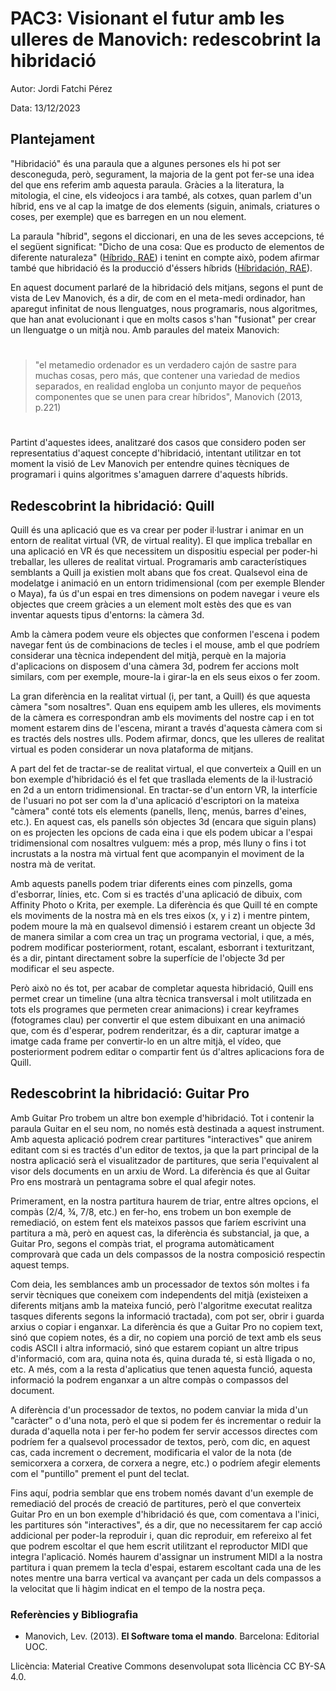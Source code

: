 # PAC3: Visionant el futur amb les ulleres de Manovich: redescobrint la hibridació

Autor: Jordi Fatchi Pérez

Data: 13/12/2023

## Plantejament

"Hibridació" és una paraula que a algunes persones els hi pot ser desconeguda, però, segurament, la majoria de la gent pot fer-se una idea del que ens referim amb aquesta paraula. Gràcies a la literatura, la mitologia, el cine, els videojocs i ara també, als cotxes, quan parlem d'un híbrid, ens ve al cap la imatge de dos elements (siguin, animals, criatures o coses, per exemple) que es barregen en un nou element.

La paraula "híbrid", segons el diccionari, en una de les seves accepcions, té el següent significat: "Dicho de una cosa: Que es producto de elementos de diferente naturaleza" ([Híbrido, RAE](https://dle.rae.es/h%C3%ADbrido)) i tenint en compte això, podem afirmar també que hibridació és la producció d'éssers híbrids ([Híbridación, RAE](https://dle.rae.es/hibridaci%C3%B3n)).

En aquest document parlaré de la hibridació dels mitjans, segons el punt de vista de Lev Manovich, és a dir, de com en el meta-medi ordinador, han aparegut infinitat de nous llenguatges, nous programaris, nous algoritmes, que han anat evolucionant i que en molts casos s'han "fusionat" per crear un llenguatge o un mitjà nou. Amb paraules del mateix Manovich:
#
> "el metamedio ordenador es un verdadero cajón de sastre para muchas cosas, pero más, que contener una variedad de medios separados, en realidad engloba un conjunto mayor de pequeños componentes que se unen para crear híbridos", Manovich (2013, p.221)
#
Partint d'aquestes idees, analitzaré dos casos que considero poden ser representatius d'aquest concepte d'hibridació, intentant utilitzar en tot moment la visió de Lev Manovich per entendre quines tècniques de programari i quins algoritmes s'amaguen darrere d'aquests híbrids.

## Redescobrint la hibridació: Quill

Quill és una aplicació que es va crear per poder il·lustrar i animar en un entorn de realitat virtual (VR, de virtual reality). El que implica treballar en una aplicació en VR és que necessitem un dispositiu especial per poder-hi treballar, les ulleres de realitat virtual. Programaris amb característiques semblants a Quill ja existien molt abans que fos creat. Qualsevol eina de modelatge i animació en un entorn tridimensional (com per exemple Blender o Maya), fa ús d'un espai en tres dimensions on podem navegar i veure els objectes que creem gràcies a un element molt estès des que es van inventar aquests tipus d'entorns: la càmera 3d.

Amb la càmera podem veure els objectes que conformen l'escena i podem navegar fent ús de combinacions de tecles i el mouse, amb el que podríem considerar una tècnica independent del mitjà, perquè en la majoria d'aplicacions on disposem d'una càmera 3d, podrem fer accions molt similars, com per exemple, moure-la i girar-la en els seus eixos o fer zoom.

La gran diferència en la realitat virtual (i, per tant, a Quill) és que aquesta càmera "som nosaltres". Quan ens equipem amb les ulleres, els moviments de la càmera es correspondran amb els moviments del nostre cap i en tot moment estarem dins de l'escena, mirant a través d'aquesta càmera com si es tractés dels nostres ulls. Podem afirmar, doncs, que les ulleres de realitat virtual es poden considerar un nova plataforma de mitjans.

A part del fet de tractar-se de realitat virtual, el que converteix a Quill en un bon exemple d'hibridació és el fet que trasllada elements de la il·lustració en 2d a un entorn tridimensional. En tractar-se d'un entorn VR, la interfície de l'usuari no pot ser com la d'una aplicació d'escriptori on la mateixa "càmera" conté tots els elements (panells, llenç, menús, barres d'eines, etc.). En aquest cas, els panells són objectes 3d (encara que siguin plans) on es projecten les opcions de cada eina i que els podem ubicar a l'espai tridimensional com nosaltres vulguem: més a prop, més lluny o fins i tot incrustats a la nostra mà virtual fent que acompanyin el moviment de la nostra mà de veritat.

Amb aquests panells podem triar diferents eines com pinzells, goma d'esborrar, línies, etc. Com si es tractés d'una aplicació de dibuix, com Affinity Photo o Krita, per exemple. La diferència és que Quill té en compte els moviments de la nostra mà en els tres eixos (x, y i z) i mentre pintem, podem moure la mà en qualsevol dimensió i estarem creant un objecte 3d de manera similar a com crea un traç un programa vectorial, i que, a més, podrem modificar posteriorment, rotant, escalant, esborrant i texturitzant, és a dir, pintant directament sobre la superfície de l'objecte 3d per modificar el seu aspecte.

Però això no és tot, per acabar de completar aquesta hibridació, Quill ens permet crear un timeline (una altra tècnica transversal i molt utilitzada en tots els programes que permeten crear animacions) i crear keyframes (fotogrames clau) per convertir el que estem dibuixant en una animació que, com és d'esperar, podrem renderitzar, és a dir, capturar imatge a imatge cada frame per convertir-lo en un altre mitjà, el vídeo, que posteriorment podrem editar o compartir fent ús d'altres aplicacions fora de Quill.

## Redescobrint la hibridació: Guitar Pro

Amb Guitar Pro trobem un altre bon exemple d'hibridació. Tot i contenir la paraula Guitar en el seu nom, no només està destinada a aquest instrument. Amb aquesta aplicació podrem crear partitures "interactives" que anirem editant com si es tractés d'un editor de textos, ja que la part principal de la nostra aplicació serà el visualitzador de partitures, que seria l'equivalent al visor dels documents en un arxiu de Word. La diferència és que al Guitar Pro ens mostrarà un pentagrama sobre el qual afegir notes.

Primerament, en la nostra partitura haurem de triar, entre altres opcions, el compàs (2/4, ¾, 7/8, etc.) en fer-ho, ens trobem un bon exemple de remediació, on estem fent els mateixos passos que faríem escrivint una partitura a mà, però en aquest cas, la diferència és substancial, ja que, a Guitar Pro, segons el compàs triat, el programa automàticament comprovarà que cada un dels compassos de la nostra composició respectin aquest temps.

Com deia, les semblances amb un processador de textos són moltes i fa servir tècniques que coneixem com independents del mitjà (existeixen a diferents mitjans amb la mateixa funció, però l'algoritme executat realitza tasques diferents segons la informació tractada), com pot ser, obrir i guarda arxius o copiar i enganxar. La diferència és que a Guitar Pro no copiem text, sinó que copiem notes, és a dir, no copiem una porció de text amb els seus codis ASCII i altra informació, sinó que estarem copiant un altre tripus d'informació, com ara, quina nota és, quina durada té, si està lligada o no, etc. A més, com a la resta d'aplicatius que tenen aquesta funció, aquesta informació la podrem enganxar a un altre compàs o compassos del document.

A diferència d'un processador de textos, no podem canviar la mida d'un "caràcter" o d'una nota, però el que si podem fer és incrementar o reduir la durada d'aquella nota i per fer-ho podem fer servir accessos directes com podríem fer a qualsevol processador de textos, però, com dic, en aquest cas, cada increment o decrement, modificaria el valor de la nota (de semicorxera a corxera, de corxera a negre, etc.) o podríem afegir elements com el "puntillo" prement el punt del teclat.

Fins aquí, podria semblar que ens trobem només davant d'un exemple de remediació del procés de creació de partitures, però el que converteix Guitar Pro en un bon exemple d'hibridació és que, com comentava a l'inici, les partitures són "interactives", és a dir, que no necessitarem fer cap acció addicional per poder-la reproduir i, quan dic reproduir, em refereixo al fet que podrem escoltar el que hem escrit utilitzant el reproductor MIDI que integra l'aplicació. Només haurem d'assignar un instrument MIDI a la nostra partitura i quan premem la tecla d'espai, estarem escoltant cada una de les notes mentre una barra vertical va avançant per cada un dels compassos a la velocitat que li hàgim indicat en el tempo de la nostra peça.

### Referències y Bibliografia

* Manovich, Lev. (2013). **El Software toma el mando**. Barcelona: Editorial UOC. 

Llicència: Material Creative Commons desenvolupat sota llicència CC BY-SA 4.0.
